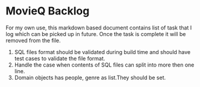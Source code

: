 # MovieQ Backlog

For my own use, this markdown based document contains list of task that I log which can be picked up in future. Once the task is complete it will be removed from the file.

 1. SQL files format should be validated during build time and should have test cases to validate the file format.
 2. Handle the case when contents of SQL files can split into more then one line. 
 2. Domain objects has people, genre as list.They should be set. 